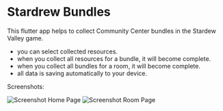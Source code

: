 # Stardrew Bundles

This flutter app helps to collect Community Center bundles in the Stardew Valley game.

- you can select collected resources.
- when you collect all resources for a bundle, it will become complete.
- when you collect all bundles for a room, it will become complete.
- all data is saving automatically to your device.

Screenshots:

![Screenshot Home Page](https://imagizer.imageshack.com/img923/6518/URhUBi.jpg) ![Screenshot Room Page](https://imagizer.imageshack.com/img924/7496/gHX0uf.jpg)
